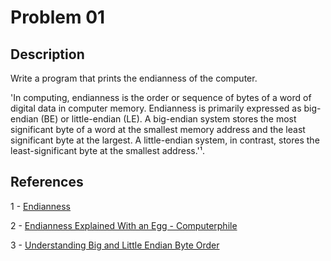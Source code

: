 # Problem 01

## Description

Write a program that prints the endianness of the computer.

'In computing, endianness is the order or sequence of bytes of a word of digital data in computer memory.
Endianness is primarily expressed as big-endian (BE) or little-endian (LE).
A big-endian system stores the most significant byte of a word at the smallest memory address and the least significant byte at the largest.
A little-endian system, in contrast, stores the least-significant byte at the smallest address.'¹.

## References

1 - [Endianness](https://en.wikipedia.org/wiki/Endianness)

2 - [Endianness Explained With an Egg - Computerphile](https://www.youtube.com/watch?v=NcaiHcBvDR4)

3 - [Understanding Big and Little Endian Byte Order](https://betterexplained.com/articles/understanding-big-and-little-endian-byte-order/)
